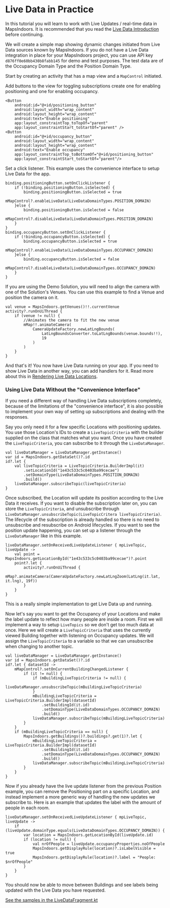 # Live Data in Practice

In this tutorial you will learn to work with Live Updates / real-time data in MapsIndoors. It is recommended that you read the [Live Data Introduction](https://docs.mapsindoors.com/live-data-intro/) before continuing.

We will create a simple map showing dynamic changes initiated from Live Data sources known by MapsIndoors. If you do not have a Live Data integration in place for your MapsIndoors project, you can use API key `d876ff0e60bb430b8fabb145` for demo and test purposes. The test data are of the Occupancy Domain Type and the Position Domain Type.

Start by creating an activity that has a map view and a `MapControl` initiated.

Add buttons to the view for toggling subscriptions create one for enabling positioning and one for enabling occupancy.

```
<Button
    android:id="@+id/positioning_button"
    android:layout_width="wrap_content"
    android:layout_height="wrap_content"
    android:text="Enable positioning"
    app:layout_constraintTop_toTopOf="parent"
    app:layout_constraintStart_toStartOf="parent" />
<Button
    android:id="@+id/occupancy_button"
    android:layout_width="wrap_content"
    android:layout_height="wrap_content"
    android:text="Enable occupancy"
    app:layout_constraintTop_toBottomOf="@+id/positioning_button"
    app:layout_constraintStart_toStartOf="parent"/>
```

Set a click listener. This example uses the convenience interface to setup Live Data for the app.

```
binding.positioningButton.setOnClickListener {
    if (!binding.positioningButton.isSelected) {
        binding.positioningButton.isSelected = true
        mMapControl?.enableLiveData(LiveDataDomainTypes.POSITION_DOMAIN)
    }else {
        binding.positioningButton.isSelected = false
        mMapControl?.disableLiveData(LiveDataDomainTypes.POSITION_DOMAIN)
    }
}
binding.occupancyButton.setOnClickListener {
    if (!binding.occupancyButton.isSelected) {
        binding.occupancyButton.isSelected = true
        mMapControl?.enableLiveData(LiveDataDomainTypes.OCCUPANCY_DOMAIN)
    }else {
        binding.occupancyButton.isSelected = false
        mMapControl?.disableLiveData(LiveDataDomainTypes.OCCUPANCY_DOMAIN)
    }
}
```

If you are using the Demo Solution, you will need to align the camera with one of the Solution's Venues. You can use this example to find a Venue and position the camera on it.

```
val venue = MapsIndoors.getVenues()!!.currentVenue
activity?.runOnUiThread {
    if (venue != null) {
        //Animates the camera to fit the new venue
        mMap!!.animateCamera(
            CameraUpdateFactory.newLatLngBounds(
                LatLngBoundsConverter.toLatLngBounds(venue.bounds!!),
                19
            )
        )
    }
}
```

And that's it! You now have Live Data running on your app. If you need to show Live Data in another way, you can add handlers for it. Read more about this in [Rendering Live Data Locations](https://docs.mapsindoors.com/live-data-intro/).

### Using Live Data Without the "Convenience Interface"[​](https://docs.mapsindoors.com/live-data-in-practice#using-live-data-without-the-convenience-interface) <a href="#using-live-data-without-the-convenience-interface" id="using-live-data-without-the-convenience-interface"></a>

If you need a different way of handling Live Data subscriptions completely, because of the limitations of the "convenience interface", it is also possible to implement your own way of setting up subscriptions and dealing with the responses.

Say you only need it for a few specific Locations with positioning updates. You use those Location's IDs to create a `LiveTopicCriteria` with the builder supplied on the class that matches what you want. Once you have created the `LiveTopicCriteria`, you can subscribe to it through the `LiveDataManager`.

```
val liveDataManager = LiveDataManager.getInstance()
var id = MapsIndoors.getDataSet()?.id
id?.let {
    val liveTopicCriteria = LiveTopicCriteria.BuilderImpl(it)
        .setLocationId("1e43c533c5c0403ba99cecae")
        .setDomainType(LiveDataDomainTypes.POSITION_DOMAIN)
        .build()
    liveDataManager.subscribeTopic(liveTopicCriteria)
}
```

Once subscribed, the Location will update its position according to the Live Data it receives. If you want to disable the subscription later on, you can store the `LiveTopicCriteria`, and unsubscribe through `LiveDataManager.unsubscribeTopic(LiveTopicCritera liveTopicCriteria)`. The lifecycle of the subscription is already handled so there is no need to unsubscribe and resubscribe on Android lifecycles. If you want to see the position update happening, you can set up a listener through the `LiveDataManager` like in this example.

```
liveDataManager.setOnReceivedLiveUpdateListener { mpLiveTopic, liveUpdate ->
    val point = MapsIndoors.getLocationById("1e43c533c5c0403ba99cecae")?.point
    point?.let {
        activity?.runOnUiThread {
            mMap?.animateCamera(CameraUpdateFactory.newLatLngZoom(LatLng(it.lat, it.lng), 19f))
        }
    }
}
```

This is a really simple implementation to get Live Data up and running.

Now let's say you want to get the Occupancy of your Locations and make the label update to reflect how many people are inside a room. First we will implement a way to setup `LiveTopics` so we don't get too much data at once. Here we will create a `LiveTopicCriteria` that uses the currently viewed Building together with listening on Occupancy updates. We will assign the `LiveTopicCriteria` to a variable so that we can unsubscribe when changing to another topic.

```
val liveDataManager = LiveDataManager.getInstance()
var id = MapsIndoors.getDataSet()?.id
id?.let { datasetId ->
    mMapControl?.setOnCurrentBuildingChangedListener {
        if (it != null) {
            if (mBuildingLiveTopicCriteria != null) {
                liveDataManager.unsubscribeTopic(mBuildingLiveTopicCriteria)
            }
            mBuildingLiveTopicCriteria = LiveTopicCriteria.BuilderImpl(datasetId)
                .setBuildingId(it.id)
                .setDomainType(LiveDataDomainTypes.OCCUPANCY_DOMAIN)
                .build()
            liveDataManager.subscribeTopic(mBuildingLiveTopicCriteria)
        }
    }
    if (mBuildingLiveTopicCriteria == null) {
        MapsIndoors.getBuildings()?.buildings?.get(1)?.let {
            mBuildingLiveTopicCriteria = LiveTopicCriteria.BuilderImpl(datasetId)
                .setBuildingId(it.id)
                .setDomainType(LiveDataDomainTypes.OCCUPANCY_DOMAIN)
                .build()
            liveDataManager.subscribeTopic(mBuildingLiveTopicCriteria)
        }
    }
}
```

Now if you already have the live update listener from the previous Position example, you can remove the Positioning part on a specific Location, and instead implement a more generic way of handling the new updates we subscribe to. Here is an example that updates the label with the amount of people in each room.

```
liveDataManager.setOnReceivedLiveUpdateListener { mpLiveTopic, liveUpdate ->
    if (liveUpdate.domainType.equals(LiveDataDomainTypes.OCCUPANCY_DOMAIN)) {
        var location = MapsIndoors.getLocationById(liveUpdate.id)
        if (location != null) {
            val nrOfPeople = liveUpdate.occupancyProperties.noOfPeople
            MapsIndoors.getDisplayRule(location)?.isLabelVisible = true
            MapsIndoors.getDisplayRule(location)?.label = "People: $nrOfPeople"
        }
    }
}
```

You should now be able to move between Buildings and see labels being updated with the Live Data you have requested.

[See the samples in the LiveDataFragment.kt](https://github.com/MapsPeople/MapsIndoors-Android-Examples/blob/main/MapsIndoorsSamples/app/src/main/java/com/mapspeople/mapsindoorssamples/ui/livedata/LivedataFragment.kt)
